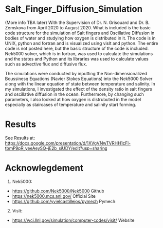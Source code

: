 # Salt_Finger_Diffusion_Simulation
(More info TBA later)
With the Supervision of Dr. N. Grisouard and Dr. B. Zemskova from April 2020 to August 2020.
What is included is the basic code structure for the simulation of Salt fingers and Oscillative Diffusion in bodies of water and studying how oxygen is distributed in it. The code is in UNIX, python and fortran and is visualized using visIt and python. The entire code is not posted here, but the basic structure of the code is included. Nek5000 solver, which is in fortran, was used to calculate the simulations and the states and Python and its libraries was used to calculate values such as advective flux and diffusive flux.

The simulations were conducted by inputting the Non-dimensionalized Boussinesq Equations (Navier Stokes Equations) into the Nek5000 Solver along with the linear equation of state between temperature and salinity. In my simulations, I investigated the effect of the density ratio in salt fingers and oscillative diffusion in the ocean. Furthermore, by changing such parameters, I also looked at how oxygen is distrubuted in the model especially as staircases of temperature and salinity start forming.

# Results
See Results at: https://docs.google.com/presentation/d/1XVgVNwTVRHH1cFl-tbmP9pR_yeeAeySQ-jE2b_siUDY/edit?usp=sharing

# Acknowlegdement
1. Nek5000:
  - https://github.com/Nek5000/Nek5000 Github
  - https://nek5000.mcs.anl.gov/ Official Site
  - https://github.com/yvielcastillejos/pymech Pymech
2. VisIt: 
  - https://wci.llnl.gov/simulation/computer-codes/visit/ Website
